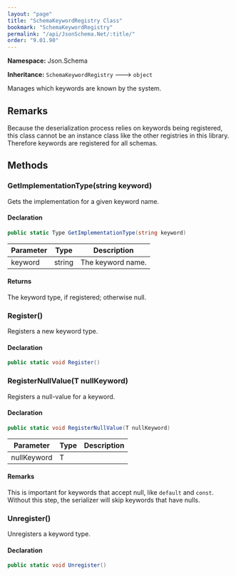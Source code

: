 ```yaml
---
layout: "page"
title: "SchemaKeywordRegistry Class"
bookmark: "SchemaKeywordRegistry"
permalink: "/api/JsonSchema.Net/:title/"
order: "9.01.90"
---
```

**Namespace:** Json.Schema

**Inheritance:**
`SchemaKeywordRegistry`
 🡒 
`object`

Manages which keywords are known by the system.

## Remarks

Because the deserialization process relies on keywords being registered,
this class cannot be an instance class like the other registries in this
library.  Therefore keywords are registered for all schemas.

## Methods

### GetImplementationType(string keyword)

Gets the implementation for a given keyword name.

#### Declaration

```c#
public static Type GetImplementationType(string keyword)
```
| Parameter | Type | Description |
|---|---|---|
| keyword | string | The keyword name. |

#### Returns

The keyword type, if registered; otherwise null.

### Register()

Registers a new keyword type.

#### Declaration

```c#
public static void Register()
```

### RegisterNullValue(T nullKeyword)

Registers a null-value for a keyword.

#### Declaration

```c#
public static void RegisterNullValue(T nullKeyword)
```
| Parameter | Type | Description |
|---|---|---|
| nullKeyword | T |  |

#### Remarks

This is important for keywords that accept null, like `default` and `const`.  Without
this step, the serializer will skip keywords that have nulls.

### Unregister()

Unregisters a keyword type.

#### Declaration

```c#
public static void Unregister()
```

